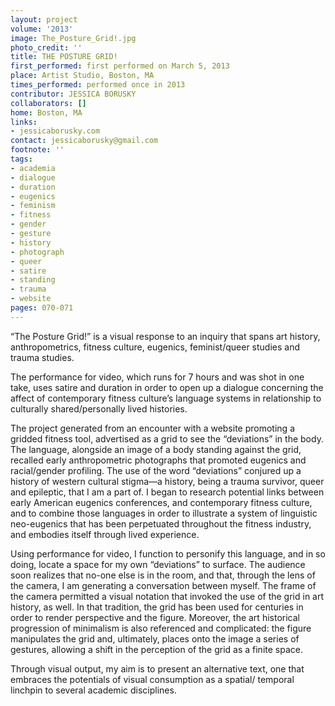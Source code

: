 ```yaml
---
layout: project
volume: '2013'
image: The_Posture_Grid!.jpg
photo_credit: ''
title: THE POSTURE GRID!
first_performed: first performed on March 5, 2013
place: Artist Studio, Boston, MA
times_performed: performed once in 2013
contributor: JESSICA BORUSKY
collaborators: []
home: Boston, MA
links:
- jessicaborusky.com
contact: jessicaborusky@gmail.com
footnote: ''
tags:
- academia
- dialogue
- duration
- eugenics
- feminism
- fitness
- gender
- gesture
- history
- photograph
- queer
- satire
- standing
- trauma
- website
pages: 070-071
---
```


“The Posture Grid!” is a visual response to an inquiry that spans art history, anthropometrics, fitness culture, eugenics, feminist/queer studies and trauma studies.

The performance for video, which runs for 7 hours and was shot in one take, uses satire and duration in order to open up a dialogue concerning the affect of contemporary fitness culture’s language systems in relationship to culturally shared/personally lived histories.

The project generated from an encounter with a website promoting a gridded fitness tool, advertised as a grid to see the “deviations” in the body. The language, alongside an image of a body standing against the grid, recalled early anthropometric photographs that promoted eugenics and racial/gender profiling. The use of the word “deviations” conjured up a history of western cultural stigma—a history, being a trauma survivor, queer and epileptic, that I am a part of. I began to research potential links between early American eugenics conferences, and contemporary fitness culture, and to combine those languages in order to illustrate a system of linguistic neo-eugenics that has been perpetuated throughout the fitness industry, and embodies itself through lived experience.

Using performance for video, I function to personify this language, and in so doing, locate a space for my own “deviations” to surface. The audience soon realizes that no-one else is in the room, and that, through the lens of the camera, I am generating a conversation between myself. The frame of the camera permitted a visual notation that invoked the use of the grid in art history, as well. In that tradition, the grid has been used for centuries in order to render perspective and the figure. Moreover, the art historical progression of minimalism is also referenced and complicated: the figure manipulates the grid and, ultimately, places onto the image a series of gestures, allowing a shift in the perception of the grid as a finite space.

Through visual output, my aim is to present an alternative text, one that embraces the potentials of visual consumption as a spatial/ temporal linchpin to several academic disciplines.